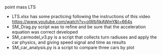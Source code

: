 point mass LTS


* LTS.xlsx has some practicing following the instructions of this video https://www.youtube.com/watch?v=olWb1ikAWmY&t=664s
* SM_Drag.py script was to refine and be sure that the acceleration equation was correct developed
* SM_carmodel_v3.py is a script that collects turn radiuses and apply the car physics, and giving speed signal and time as results
* SM_car_analysis.py is a script to compare three cars by plot
